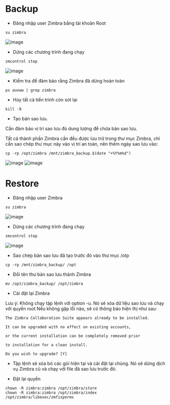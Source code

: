 # Backup

- Đăng nhập user Zimbra bằng tài khoản Root

```
su zimbra
```
![image](https://user-images.githubusercontent.com/111721629/193734470-f247575c-5de1-4e21-99a4-5d5f87ea0d3c.png)



- Dừng các chương trình đang chạy

```
zmcontrol stop
```

![image](https://user-images.githubusercontent.com/111721629/193734643-f00932fa-dd67-4f09-960b-bec1dbba43b5.png)

- Kiểm tra để đảm bảo rằng Zimbra đã dừng hoàn toàn

```
ps auxww | grep zimbra
```

- Hủy tất cả tiến trình còn sót lại

```
kill -9
```

- Tạo bản sao lưu. 

Cần đảm bảo vị trí sao lưu đủ dung lượng để chứa bản sao lưu. 

Tất cả thành phần Zimbra cần đều được lưu trữ trong thư mục Zimbra, chỉ cần sao chép thư mục này vào vị trí an toàn, nên thêm ngày sao lưu vào:

```
cp -rp /opt/zimbra /mnt/zimbra_backup.$(date "+%Y%m%d")
```
![image](https://user-images.githubusercontent.com/111721629/193736470-b97f576a-384b-4216-908e-b992a48244e0.png)
![image](https://user-images.githubusercontent.com/111721629/193736857-a3b47b85-4e08-459f-8339-f669dd008785.png)


# Restore

- Đăng nhập user Zimbra

```
su zimbra
```
![image](https://user-images.githubusercontent.com/111721629/193736951-505fd249-bbbf-4be9-8abc-2a454d6e8ea2.png)

- Dừng các chương trình đang chạy

```
zmcontrol stop
```
![image](https://user-images.githubusercontent.com/111721629/193737028-07f59eed-1024-48a1-94f8-6be9eaee159d.png)

- Sao chép bản sao lưu đã tạo trước đó vào thư mục /otp

```
cp -rp /mnt/zimbra_backup/ /opt
```

- Đổi tên thư bản sao lưu thành Zimbra

```
mv /opt/zimbra_backup/ /opt/zimbra
```

- Cài đặt lại Zimbra

Lưu ý: Không chạy tập lệnh với option -u. Nó sẽ xóa dữ liệu sao lưu và chạy với quyền root Nếu không gặp lỗi nào, sẽ có thông báo hiện thị như sau:

```
The Zimbra Collaboration Suite appears already to be installed.

It can be upgraded with no effect on existing accounts,

or the current installation can be completely removed prior

to installation for a clean install.

Do you wish to upgrade? [Y]
```

- Tập lệnh sẽ xóa bỏ các gói hiện tại và cài đặt lại chúng. Nó sẽ dừng dịch vụ Zimbra cũ và chạy với file đã sao lưu trước đó.

- Đặt lại quyền

```
chown -R zimbra:zimbra /opt/zimbra/store
chown -R zimbra:zimbra /opt/zimbra/index
/opt/zimbra/libexec/zmfixperms
```

